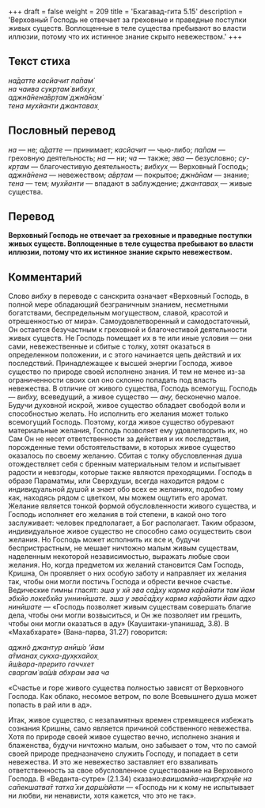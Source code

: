 +++
draft = false
weight = 209
title = 'Бхагавад-гита 5.15'
description = 'Верховный Господь не отвечает за греховные и праведные поступки живых существ. Воплощенные в теле существа пребывают во власти иллюзии, потому что их истинное знание скрыто невежеством.'
+++

## Текст стиха

_на̄датте касйачит па̄пам̇  
на чаива сукр̣там̇ вибхух̣  
аджн̃а̄нена̄вр̣там̇ джн̃а̄нам̇  
тена мухйанти джантавах̣_

## Пословный перевод

_на_ — не; _а̄датте_ — принимает; _касйачит_ — чью-либо; _па̄пам_ — греховную деятельность; _на_ — ни; _ча_ — также; _эва_ — безусловно; _су_\-_кр̣там_ — благочестивую деятельность; _вибхух̣_ — Верховный Господь; _аджн̃а̄нена_ — невежеством; _а̄вр̣там_ — покрытое; _джн̃а̄нам_ — знание; _тена_ — тем; _мухйанти_ — впадают в заблуждение; _джантавах̣_ — живые существа.

## Перевод

**Верховный Господь не отвечает за греховные и праведные поступки живых существ. Воплощенные в теле существа пребывают во власти иллюзии, потому что их истинное знание скрыто невежеством.**

## Комментарий

Слово _вибху_ в переводе с санскрита означает «Верховный Господь, в полной мере обладающий безграничным знанием, несметными богатствами, беспредельным могуществом, славой, красотой и отрешенностью от мира». Самоудовлетворенный и самодостаточный, Он остается безучастным к греховной и благочестивой деятельности живых существ. Не Господь помещает их в те или иные условия — они сами, невежественные и сбитые с толку, хотят оказаться в определенном положении, и с этого начинается цепь действий и их последствий. Принадлежащее к высшей энергии Господа, живое существо по природе своей исполнено знания. И тем не менее из-за ограниченности своих сил оно склонно попадать под власть невежества. В отличие от живого существа, Господь всемогущ. Господь — _вибху,_ всеведущий, а живое существо — _ану,_ бесконечно малое. Будучи духовной искрой, живое существо обладает свободой воли и способностью желать. Но исполнить его желания может только всемогущий Господь. Поэтому, когда живое существо обуревают материальные желания, Господь позволяет ему удовлетворить их, но Сам Он не несет ответственности за действия и их последствия, порожденные теми обстоятельствами, в которых живое существо оказалось по своему желанию. Сбитая с толку обусловленная душа отождествляет себя с бренным материальным телом и испытывает радости и невзгоды, которые также являются преходящими. Господь в образе Параматмы, или Сверхдуши, всегда находится рядом с индивидуальной душой и знает обо всех ее желаниях, подобно тому как, находясь рядом с цветком, мы можем ощутить его аромат. Желание является тонкой формой обусловленности живого существа, и Господь исполняет его желания в той степени, в какой оно того заслуживает: человек предполагает, а Бог располагает. Таким образом, индивидуальное живое существо не способно само осуществить свои желания. Но Господь может исполнить их все и, будучи беспристрастным, не мешает ничтожно малым живым существам, наделенным некоторой независимостью, выражать любые свои желания. Но, когда предметом их желаний становится Сам Господь, Кришна, Он проявляет о них особую заботу и направляет их желания так, чтобы они могли постичь Господа и обрести вечное счастье. Ведические гимны гласят: _эша у хй эва са̄дху карма ка̄райати там̇ йам эбхйо локебхйа уннинӣшате. эша у эва̄са̄дху карма ка̄райати йам адхо нинӣшате_ — «Господь позволяет живым существам совершать благие дела, чтобы они могли возвыситься, и Он же позволяет им грешить, чтобы они могли оказаться в аду» (Каушитаки-упанишад, 3.8). В «Махабхарате» (Вана-парва, 31.27) говорится:

_аджн̃о джантур анӣш́о ’йам  
а̄тманах̣ сукха-дух̣кхайох̣  
ӣш́вара-прерито гаччхет  
сваргам̇ ва̄ш́в абхрам эва ча_

«Счастье и горе живого существа полностью зависят от Верховного Господа. Как облако, несомое ветром, по воле Всевышнего душа может попасть в рай или в ад».

Итак, живое существо, с незапамятных времен стремящееся избежать сознания Кришны, само является причиной собственного невежества. Хотя по природе своей живое существо вечно, исполнено знания и блаженства, будучи ничтожно малым, оно забывает о том, что по самой своей природе предназначено служить Господу, и попадает в сети невежества. И это же невежество заставляет его взваливать ответственность за свое обусловленное существование на Верховного Господа. В «Веданта-сутре» (2.1.34) сказано:_ваишамйа-наиргхр̣н̣йе на са̄пекшатва̄т татха̄ хи дарш́айати —_ «Господь ни к кому не испытывает ни любви, ни ненависти, хотя кажется, что это не так».
